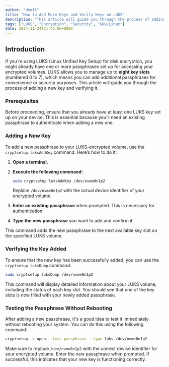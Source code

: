 ```yaml
---
author: "UmmIt"
title: "How to Add More Keys and Verify Keys on LUKS"
description: "This article will guide you through the process of adding a new key and verifying it on LUKS-encrypted."
tags: ["LUKS", "Encryption", "Security", "GNU/Linux"] 
date: 2024-11-24T21:42:06+0800
---
```


## Introduction

If you're using LUKS (Linux Unified Key Setup) for disk encryption, you might already have one or more passphrases set up for accessing your encrypted volumes. LUKS allows you to manage up to **eight key slots** (numbered 0 to 7), which means you can add additional passphrases for convenience or security purposes. This article will guide you through the process of adding a new key and verifying it.

### Prerequisites

Before proceeding, ensure that you already have at least one LUKS key set up on your device. This is essential because you'll need an existing passphrase to authenticate when adding a new one.

### Adding a New Key

To add a new passphrase to your LUKS-encrypted volume, use the `cryptsetup luksAddKey` command. Here’s how to do it:

1. **Open a terminal.**
2. **Execute the following command:**

   ```bash
   sudo cryptsetup luksAddKey /dev/nvme0n1p2
   ```

   Replace `/dev/nvme0n1p2` with the actual device identifier of your encrypted volume.

3. **Enter an existing passphrase** when prompted. This is necessary for authentication.
4. **Type the new passphrase** you want to add and confirm it.

This command adds the new passphrase to the next available key slot on the specified LUKS volume.

### Verifying the Key Added

To ensure that the new key has been successfully added, you can use the `cryptsetup luksDump` command:

```bash
sudo cryptsetup luksDump /dev/nvme0n1p2
```

This command will display detailed information about your LUKS volume, including the status of each key slot. You should see that one of the key slots is now filled with your newly added passphrase.

### Testing the Passphrase Without Rebooting

After adding a new passphrase, it's a good idea to test it immediately without rebooting your system. You can do this using the following command:

```bash
cryptsetup -v open --test-passphrase --type luks /dev/nvme0n1p2
```

Make sure to replace `/dev/nvme0n1p2` with the correct device identifier for your encrypted volume. Enter the new passphrase when prompted. If successful, this indicates that your new key is functioning correctly.
